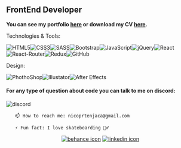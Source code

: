 <h2>FrontEnd Developer</h2>
<p><b>You can see my portfolio <a href="https://portfolio-np.vercel.app/" target="_blank">here</a> or download my CV <a href="https://github.com/nicoprten/nicoprten/files/8583211/CV-v4.pdf" target="_blank">here</a>.</b></p>



Technologies & Tools:

![HTML5](https://img.shields.io/badge/-HTML5-E34F26?style=flat-square&logo=html5&logoColor=white)![CSS3](https://img.shields.io/badge/-CSS3-1572B6?style=flat-square&logo=css3)![SASS](https://img.shields.io/badge/-SASS-1572B6?style=flat-square&logo=sass)![Bootstrap](https://img.shields.io/badge/-Bootstrap-563D7C?style=flat-square&logo=bootstrap)![JavaScript](https://img.shields.io/badge/-JavaScript-black?style=flat-square&logo=javascript)![jQuery](https://img.shields.io/badge/-jQuery-0769AD?style=flat-square&logo=jQuery&logoColor=white)![React](https://img.shields.io/badge/-React-181717?style=flat-square&logo=react)![React-Router](https://img.shields.io/badge/-ReactRouter-181717?style=flat-square&logo=react-router)![Redux](https://img.shields.io/badge/-Redux-181717?style=flat-square&logo=redux&color=blueviolet)![GitHub](https://img.shields.io/badge/-GitHub-181717?style=flat-square&logo=github)

<p>Design:</p>

![PhothoShop](https://img.shields.io/badge/-PhotoShop-071D34?style=flat-square&logo=Adobe-Photoshop&logoColor=54A7F8)![Illustator](https://img.shields.io/badge/-Illustrator-071D34?style=flat-square&logo=Adobe-Illustrator&logoColor=orange)![After Effects](https://img.shields.io/badge/-AfterEffects-071D34?style=flat-square&logo=Adobe-after-effects&logoColor=purple)

<h4> For any type of question about code you can talk to me on discord: </h4>

![discord](https://dcbadge.vercel.app/api/shield/374380484433674240?theme=discord-inverted)

<div align="left">
  
  <ul>
    
    📫 How to reach me: nicoprtenjaca@gmail.com
    
    ⚡ Fun fact: I love skateboarding 🏄‍♂️
  </ul>
</div>
  
<div align="center">
  <a href="https://www.behance.net/nicoprtenjaca" target="_blank"><img alt="behance icon" src="https://user-images.githubusercontent.com/41525219/138456248-b19abbf2-a618-4506-bd0c-4915ac706cc3.png" /></a>
  <a href="https://www.linkedin.com/in/nicoprten/" target="_blank"><img alt="linkedin icon" src="https://user-images.githubusercontent.com/41525219/138456254-f51e84ef-2ef8-4a5e-b8e9-1693559177c5.png" /></a>
</div>

